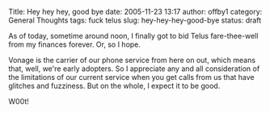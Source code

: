 Title: Hey hey hey, good bye
date: 2005-11-23 13:17
author: offby1
category: General Thoughts
tags: fuck telus
slug: hey-hey-hey-good-bye
status: draft

As of today, sometime around noon, I finally got to bid Telus fare-thee-well from my finances forever. Or, so I hope.

Vonage is the carrier of our phone service from here on out, which means that, well, we\'re early adopters. So I appreciate any and all consideration of the limitations of our current service when you get calls from us that have glitches and fuzziness. But on the whole, I expect it to be good.

W00t!

